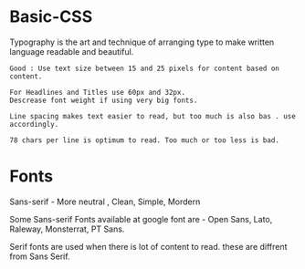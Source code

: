 # Basic-CSS

Typography is the art and technique of arranging type to make written language readable and beautiful.

    Good : Use text size between 15 and 25 pixels for content based on content.

    For Headlines and Titles use 60px and 32px.
    Descrease font weight if using very big fonts.

    Line spacing makes text easier to read, but too much is also bas . use accordingly.

    78 chars per line is optimum to read. Too much or too less is bad.

# Fonts

Sans-serif - More neutral , Clean, Simple, Mordern

Some Sans-serif Fonts available at google font are - Open Sans, Lato, Raleway, Monsterrat, PT Sans.

Serif fonts are used when there is lot of content to read. these are diffrent from Sans Serif.
